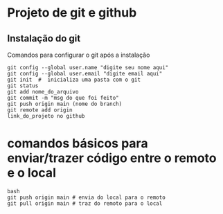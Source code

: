 # Projeto de git e github
## Instalação do git

Comandos para configurar o git após a instalação

```
git config --global user.name "digite seu nome aqui"
git config --global user.email "digite email aqui"
git init  #  inicializa uma pasta com o git
git status
git add nome_do_arquivo
git commit -m "msg do que foi feito"
git push origin main (nome do branch)
git remote add origin
link_do_projeto no github

```

# comandos básicos para enviar/trazer código entre o remoto e o local

````
bash
git push origin main # envia do local para o remoto
git pull origin main # traz do remoto para o local
````
